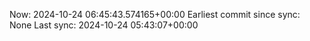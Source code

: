 Now: 2024-10-24 06:45:43.574165+00:00 Earliest commit since sync: None Last sync: 2024-10-24 05:43:07+00:00
